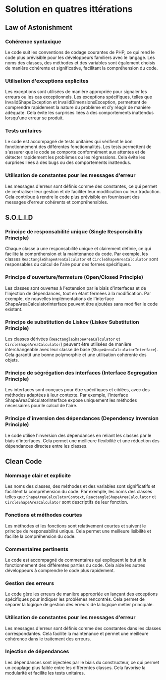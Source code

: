 # Solution en quatres ittérations

## Law of Astonishment

### Cohérence syntaxique
Le code suit les conventions de codage courantes de PHP, ce qui rend le code plus prévisible pour les développeurs familiers avec le langage. Les noms des classes, des méthodes et des variables sont également choisis de manière cohérente et significative, facilitant la compréhension du code.

### Utilisation d'exceptions explicites
Les exceptions sont utilisées de manière appropriée pour signaler les erreurs ou les cas exceptionnels. Les exceptions spécifiques, telles que InvalidShapeException et InvalidDimensionsException, permettent de comprendre rapidement la nature du problème et d'y réagir de manière adéquate. Cela évite les surprises liées à des comportements inattendus lorsqu'une erreur se produit.

### Tests unitaires
Le code est accompagné de tests unitaires qui vérifient le bon fonctionnement des différentes fonctionnalités. Les tests permettent de s'assurer que le code se comporte conformément aux attentes et de détecter rapidement les problèmes ou les régressions. Cela évite les surprises liées à des bugs ou des comportements inattendus.

### Utilisation de constantes pour les messages d'erreur
Les messages d'erreur sont définis comme des constantes, ce qui permet de centraliser leur gestion et de faciliter leur modification ou leur traduction. Cela contribue à rendre le code plus prévisible en fournissant des messages d'erreur cohérents et compréhensibles.

## S.O.L.I.D

### Principe de responsabilité unique (Single Responsibility Principle)
Chaque classe a une responsabilité unique et clairement définie, ce qui facilite la compréhension et la maintenance du code. Par exemple, les classes `ReactangleShapeAreaCalculator` et `CircleShapeAreaCalculator` sont responsables du calcul de l'aire pour des formes spécifiques.

### Principe d'ouverture/fermeture (Open/Closed Principle)
Les classes sont ouvertes à l'extension par le biais d'interfaces et de l'injection de dépendances, tout en étant fermées à la modification. Par exemple, de nouvelles implémentations de l'interface ShapeAreaCalculatorInterface peuvent être ajoutées sans modifier le code existant.

### Principe de substitution de Liskov (Liskov Substitution Principle)
Les classes dérivées (`ReactangleShapeAreaCalculator` et `CircleShapeAreaCalculator`) peuvent être utilisées de manière interchangeable avec leur classe de base (`ShapeAreaCalculatorInterface`). Cela garantit une bonne polymorphie et une utilisation cohérente des objets.

### Principe de ségrégation des interfaces (Interface Segregation Principle)
Les interfaces sont conçues pour être spécifiques et ciblées, avec des méthodes adaptées à leur contexte. Par exemple, l'interface ShapeAreaCalculatorInterface expose uniquement les méthodes nécessaires pour le calcul de l'aire.

### Principe d'inversion des dépendances (Dependency Inversion Principle)
Le code utilise l'inversion des dépendances en reliant les classes par le biais d'interfaces. Cela permet une meilleure flexibilité et une réduction des dépendances directes entre les classes.

## Clean Code

### Nommage clair et explicite
Les noms des classes, des méthodes et des variables sont significatifs et facilitent la compréhension du code. Par exemple, les noms des classes telles que `ShapeAreaCalculatorContext`, `ReactangleShapeAreaCalculator` et `CircleShapeAreaCalculator` sont descriptifs de leur fonction.

### Fonctions et méthodes courtes
Les méthodes et les fonctions sont relativement courtes et suivent le principe de responsabilité unique. Cela permet une meilleure lisibilité et facilite la compréhension du code.

### Commentaires pertinents
Le code est accompagné de commentaires qui expliquent le but et le fonctionnement des différentes parties du code. Cela aide les autres développeurs à comprendre le code plus rapidement.

### Gestion des erreurs
Le code gère les erreurs de manière appropriée en lançant des exceptions spécifiques pour indiquer les problèmes rencontrés. Cela permet de séparer la logique de gestion des erreurs de la logique métier principale.

### Utilisation de constantes pour les messages d'erreur
Les messages d'erreur sont définis comme des constantes dans les classes correspondantes. Cela facilite la maintenance et permet une meilleure cohérence dans le traitement des erreurs.

### Injection de dépendances
Les dépendances sont injectées par le biais du constructeur, ce qui permet un couplage plus faible entre les différentes classes. Cela favorise la modularité et facilite les tests unitaires.
